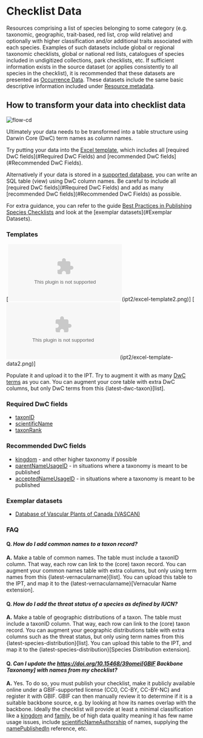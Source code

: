 # Checklist Data

Resources comprising a list of species belonging to some category (e.g. taxonomic, geographic, trait-based, red list, crop wild relative) and optionally with higher classification and/or additional traits associated with each species.  Examples of such datasets include global or regional taxonomic checklists, global or national red lists, catalogues of species included in undigitized collections, park checklists, etc. If sufficient information exists in the source dataset (or applies consistently to all species in the checklist), it is recommended that these datasets are presented as [Occurrence Data](occurrence-data.adoc). These datasets include the same basic descriptive information included under [Resource metadata](resource-metadata.adoc).

## How to transform your data into checklist data

![flow-cd](ipt2/flow-cd.png)

Ultimately your data needs to be transformed into a table structure using Darwin Core (DwC) term names as column names.

Try putting your data into the [Excel template](#templates), which includes all [required DwC fields](#Required DwC Fields) and [recommended DwC fields](#Recommended DwC Fields).

Alternatively if your data is stored in a [supported database](database-connection.adoc), you can write an SQL table (view) using DwC column names. Be careful to include all [required DwC fields](#Required DwC Fields) and add as many [recommended DwC fields](#Recommended DwC Fields) as possible.

For extra guidance, you can refer to the guide [Best Practices in Publishing Species Checklists](best-practices-checklists.adoc) and look at the [exemplar datasets](#Exemplar Datasets).

### Templates

[![Excel Template]({attachmentsdir}/downloads/checklist_ipt_template_v1.xlsx)(ipt2/excel-template2.png)]
[![Excel Template (with example data)]({attachmentsdir}/downloads/checklist_ipt_template_v1_example_data.xlsx)(ipt2/excel-template-data2.png)]

Populate it and upload it to the IPT. Try to augment it with as many [DwC terms](http://rs.tdwg.org/dwc/terms/) as you can. You can augment your core table with extra DwC columns, but only DwC terms from this {latest-dwc-taxon}[list].

### Required DwC fields

* [taxonID](https://dwc.tdwg.org/terms/#dwc:taxonID)
* [scientificName](https://dwc.tdwg.org/terms/#dwc:scientificName)
* [taxonRank](https://dwc.tdwg.org/terms/#dwc:taxonRank)

### Recommended DwC fields

* [kingdom](https://dwc.tdwg.org/terms/#dwc:kingdom) - and other higher taxonomy if possible
* [parentNameUsageID](https://dwc.tdwg.org/terms/#dwc:parentNameUsageID) - in situations where a taxonomy is meant to be published
* [acceptedNameUsageID](https://dwc.tdwg.org/terms/#dwc:acceptedNameUsageID) - in situations where a taxonomy is meant to be published

### Exemplar datasets

* [Database of Vascular Plants of Canada (VASCAN)](https://doi.org/10.5886/zw3aqw)

### FAQ

#### Q. *How do I add common names to a taxon record?*

**A.** Make a table of common names. The table must include a taxonID column. That way, each row can link to the (core) taxon record. You can augment your common names table with extra columns, but only using term names from this {latest-vernacularname}[list]. You can upload this table to the IPT, and map it to the {latest-vernacularname}[Vernacular Name extension].

#### Q. *How do I add the threat status of a species as defined by IUCN?*

**A.** Make a table of geographic distributions of a taxon. The table must include a taxonID column. That way, each row can link to the (core) taxon record. You can augment your geographic distributions table with extra columns such as the threat status, but only using term names from this {latest-species-distribution}[list]. You can upload this table to the IPT, and map it to the {latest-species-distribution}[Species Distribution extension].

#### Q. *Can I update the https://doi.org/10.15468/39omei[GBIF Backbone Taxonomy] with names from my checklist?*

**A.** Yes. To do so, you must publish your checklist, make it publicly available online under a GBIF-supported license (CC0, CC-BY, CC-BY-NC) and register it with GBIF. GBIF can then manually review it to determine if it is a suitable backbone source, e.g. by looking at how its names overlap with the backbone. Ideally the checklist will provide at least a minimal classification like a [kingdom](https://dwc.tdwg.org/terms/#dwc:kingdom) and [family](https://dwc.tdwg.org/terms/#dwc:family), be of high data quality meaning it has few name usage issues, include [scientificNameAuthorship](https://dwc.tdwg.org/terms/#dwc:scientificNameAuthorship) of names, supplying the [namePublishedIn](https://dwc.tdwg.org/terms/#dwc:namePublishedIn) reference, etc.
